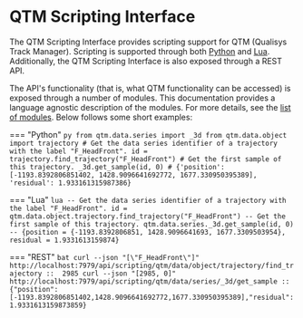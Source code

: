 # QTM Scripting Interface

The QTM Scripting Interface provides scripting support
for QTM (Qualisys Track Manager). Scripting is supported through both
[Python](https://www.python.org/) and [Lua](https://www.lua.org/).
Additionally, the QTM Scripting Interface is also exposed through a REST API.

The API's functionality (that is, what QTM functionality can be accessed) is
exposed through a number of modules. This documentation provides a language
agnostic description of the modules. For more details, see the [list of
modules](modules.md). Below follows some short examples:

=== "Python"
    ``` py
    from qtm.data.series import _3d
    from qtm.data.object import trajectory
    # Get the data series identifier of a trajectory with the label "F_HeadFront".
    id = trajectory.find_trajectory("F_HeadFront")
    # Get the first sample of this trajectory.
    _3d.get_sample(id, 0)
    # {'position': [-1193.8392806851402, 1428.9096641692772, 1677.330950395389], 'residual': 1.933161315987386}
    ```

=== "Lua"
    ``` lua
    -- Get the data series identifier of a trajectory with the label "F_HeadFront".
    id = qtm.data.object.trajectory.find_trajectory("F_HeadFront")
    -- Get the first sample of this trajectory.
    qtm.data.series._3d.get_sample(id, 0)
    -- {position = {-1193.8392806851, 1428.9096641693, 1677.3309503954}, residual = 1.9331613159874}
    ```

=== "REST"
    ``` bat
    curl --json "[\"F_HeadFront\"]" http://localhost:7979/api/scripting/qtm/data/object/trajectory/find_trajectory
    ::  2985
    curl --json "[2985, 0]" http://localhost:7979/api/scripting/qtm/data/series/_3d/get_sample
    :: {"position":[-1193.8392806851402,1428.9096641692772,1677.330950395389],"residual":1.9331613159873859}
    ```
